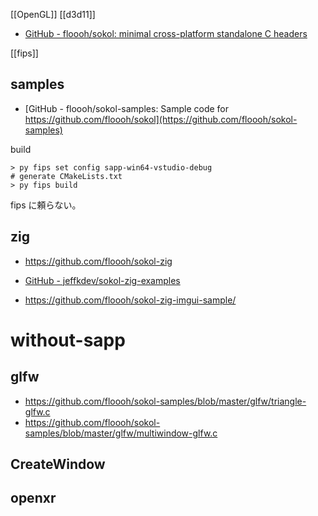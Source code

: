 [[OpenGL]]
[[d3d11]]

- [GitHub - floooh/sokol: minimal cross-platform standalone C headers](https://github.com/floooh/sokol)

[[fips]]

## samples

- [GitHub - floooh/sokol-samples: Sample code for https://github.com/floooh/sokol](https://github.com/floooh/sokol-samples)

build

```
> py fips set config sapp-win64-vstudio-debug
# generate CMakeLists.txt
> py fips build
```

fips に頼らない。

## zig

- https://github.com/floooh/sokol-zig
- [GitHub - jeffkdev/sokol-zig-examples](https://github.com/jeffkdev/sokol-zig-examples)

- https://github.com/floooh/sokol-zig-imgui-sample/

# without-sapp

## glfw

- https://github.com/floooh/sokol-samples/blob/master/glfw/triangle-glfw.c
- https://github.com/floooh/sokol-samples/blob/master/glfw/multiwindow-glfw.c

## CreateWindow

## openxr
